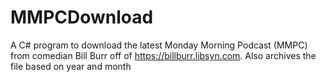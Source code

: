 # MMPCDownload
A C# program to download the latest Monday Morning Podcast (MMPC) from comedian Bill Burr off of https://billburr.libsyn.com.
Also archives the file based on year and month
